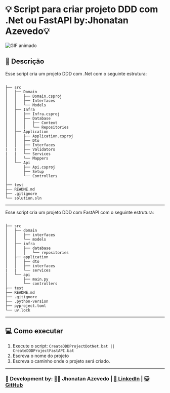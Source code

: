 # 💡 Script para criar projeto DDD com .Net ou FastAPI by:Jhonatan Azevedo💡

![GIF animado](https://media3.giphy.com/media/v1.Y2lkPTc5MGI3NjExZGEzYW95eWNmc3M3azk0eWw3aWM2ZzJzZ3djNmFuNWtzYTBvdmE3MSZlcD12MV9pbnRlcm5hbF9naWZfYnlfaWQmY3Q9Zw/fw1im4D3MOLJnqm8TZ/giphy.gif)

## 📝 Descrição
Esse script cria um projeto DDD com .Net com o seguinte estrutura:
```

├── src
│   ├── Domain
│   │   ├── Domain.csproj
│   │   ├── Interfaces
│   │   └── Models
│   ├── Infra
│   │   ├── Infra.csproj
│   │   ├── Database
│   │   │   ├── Context
│   │   │   └── Repositories
│   ├── Application
│   │   ├── Application.csproj
│   │   ├── Dto
│   │   ├── Interfaces
|   |   ├── Validators
|   |   └── Services
│   │   └── Mappers
│   └── Api
│       ├── Api.csproj
│       ├── Setup
│       └── Controllers
│           
├── test
├── README.md
├── .gitignore
└── solution.sln
```

--- 

Esse script cria um projeto DDD com FastAPI com o seguinte estrutura:
```

├── src
│   ├── domain
│   │   ├── interfaces
│   │   └── models
│   ├── infra
│   │   ├── database
│   │   │   └── repositories
│   ├── application
│   │   ├── dto
│   │   ├── interfaces
|   |   └── services
│   └── api
│       ├── main.py
│       └── controllers   
├── test
├── README.md
├── .gitignore
├── .python-version
├── pyproject.toml
└── uv.lock
```

--- 

## 💻 Como executar
1. Execute o script: ```CreateDDDProjectDotNet.bat || CreateDDDProjectFastAPI.bat```
2. Escreva o nome do projeto
3. Escreva o caminho onde o projeto será criado.

---
### 🚀 Development by: ✌🏼 Jhonatan Azevedo | [🔗 LinkedIn](https://www.linkedin.com/in/dev-azevedo/) | [🐱 GitHub](https://github.com/dev-azevedo)